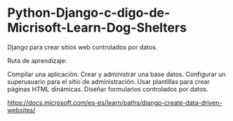 ﻿# Python-Django-c-digo-de-Micrisoft-Learn-Dog-Shelters

Django para crear sitios web controlados por datos.

Ruta de aprendizaje:

Compilar una aplicación.
Crear y administrar una base datos.
Configurar un superusuario para el sitio de administración.
Usar plantillas para crear páginas HTML dinámicas.
Diseñar formularios controlados por datos.

https://docs.microsoft.com/es-es/learn/paths/django-create-data-driven-websites/
